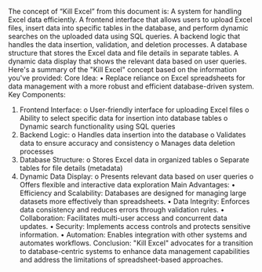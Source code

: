 The concept of “Kill Excel” from this document is:
A system for handling Excel data efficiently.
A frontend interface that allows users to upload Excel files, insert data into specific tables in the database, and perform dynamic searches on the uploaded data using SQL queries.
A backend logic that handles the data insertion, validation, and deletion processes.
A database structure that stores the Excel data and file details in separate tables.
A dynamic data display that shows the relevant data based on user queries.
Here's a summary of the "Kill Excel" concept based on the information you've provided:
Core Idea:
•	Replace reliance on Excel spreadsheets for data management with a more robust and efficient database-driven system.
Key Components:
1.	Frontend Interface: 
o	User-friendly interface for uploading Excel files
o	Ability to select specific data for insertion into database tables
o	Dynamic search functionality using SQL queries
2.	Backend Logic: 
o	Handles data insertion into the database
o	Validates data to ensure accuracy and consistency
o	Manages data deletion processes
3.	Database Structure: 
o	Stores Excel data in organized tables
o	Separate tables for file details (metadata)
4.	Dynamic Data Display: 
o	Presents relevant data based on user queries
o	Offers flexible and interactive data exploration
Main Advantages:
•	Efficiency and Scalability: Databases are designed for managing large datasets more effectively than spreadsheets.
•	Data Integrity: Enforces data consistency and reduces errors through validation rules.
•	Collaboration: Facilitates multi-user access and concurrent data updates.
•	Security: Implements access controls and protects sensitive information.
•	Automation: Enables integration with other systems and automates workflows.
Conclusion:
"Kill Excel" advocates for a transition to database-centric systems to enhance data management capabilities and address the limitations of spreadsheet-based approaches.

